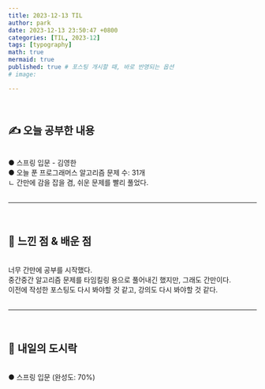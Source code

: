 ```yaml
---
title: 2023-12-13 TIL
author: park
date: 2023-12-13 23:50:47 +0800
categories: [TIL, 2023-12]
tags: [typography]
math: true
mermaid: true
published: true # 포스팅 개시할 때, 바로 반영되는 옵션
# image: 

---
```


<br>

## ✍ 오늘 공부한 내용

<br>
● 스프링 입문 - 김영한<br>
● 오늘 푼 프로그래머스 알고리즘 문제 수: 31개<br>
    ㄴ 간만에 감을 잡을 겸, 쉬운 문제를 빨리 풀었다.<br>
<br>

---

<br>

## 🧠 느낀 점 & 배운 점 

<br>
너무 간만에 공부를 시작했다.<br>
중간중간 알고리즘 문제를 타임킬링 용으로 풀어내긴 했지만, 그래도 간만이다.<br>
이전에 작성한 포스팅도 다시 봐야할 것 같고, 강의도 다시 봐야할 것 같다.<br>

<br>

---

<br>

## 🍱 내일의 도시락

<br>
● 스프링 입문 (완성도: 70%)<br>
<br>
<br>